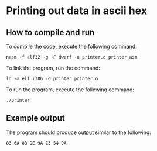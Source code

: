 # Printing out data in ascii hex

## How to compile and run

To compile the code, execute the following command:

```
nasm -f elf32 -g -F dwarf -o printer.o printer.asm
```

To link the program, run the command:

```
ld -m elf_i386 -o printer printer.o
```

To run the program, execute the following command:

```
./printer
```

## Example output

The program should produce output similar to the following:

```
83 6A 88 DE 9A C3 54 9A
```
